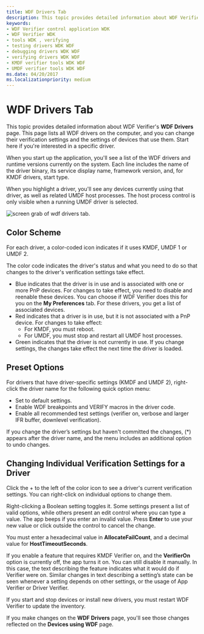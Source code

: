 ```yaml
---
title: WDF Drivers Tab
description: This topic provides detailed information about WDF Verifier's WDF Drivers page.
keywords:
- WDF Verifier control application WDK
- WDF Verifier WDK
- tools WDK , verifying
- testing drivers WDK WDF
- debugging drivers WDK WDF
- verifying drivers WDK WDF
- KMDF verifier tools WDK WDF
- UMDF verifier tools WDK WDF
ms.date: 04/20/2017
ms.localizationpriority: medium
---
```


# WDF Drivers Tab


This topic provides detailed information about WDF Verifier's **WDF Drivers** page. This page lists all WDF drivers on the computer, and you can change their verification settings and the settings of devices that use them. Start here if you're interested in a specific driver.

When you start up the application, you'll see a list of the WDF drivers and runtime versions currently on the system. Each line includes the name of the driver binary, its service display name, framework version, and, for KMDF drivers, start type.

When you highlight a driver, you'll see any devices currently using that driver, as well as related UMDF host processes. The host process control is only visible when a running UMDF driver is selected.

![screen grab of wdf drivers tab.](images/wdfverifier-tab1.png)

## <span id="Color_Scheme"></span><span id="color_scheme"></span><span id="COLOR_SCHEME"></span>Color Scheme


For each driver, a color-coded icon indicates if it uses KMDF, UMDF 1 or UMDF 2.

The color code indicates the driver's status and what you need to do so that changes to the driver's verification settings take effect.

-   Blue indicates that the driver is in use and is associated with one or more PnP devices. For changes to take effect, you need to disable and reenable these devices. You can choose if WDF Verifier does this for you on the **My Preferences** tab. For these drivers, you get a list of associated devices.
-   Red indicates that a driver is in use, but it is not associated with a PnP device. For changes to take effect:
    -   For KMDF, you must reboot.
    -   For UMDF, you must stop and restart all UMDF host processes.
-   Green indicates that the driver is not currently in use. If you change settings, the changes take effect the next time the driver is loaded.

## <span id="Preset_Options"></span><span id="preset_options"></span><span id="PRESET_OPTIONS"></span>Preset Options


For drivers that have driver-specific settings (KMDF and UMDF 2), right-click the driver name for the following quick option menu:

-   Set to default settings.
-   Enable WDF breakpoints and VERIFY macros in the driver code.
-   Enable all recommended test settings (verifier on, verbose and larger IFR buffer, downlevel verification).

If you change the driver’s settings but haven't committed the changes, (\*) appears after the driver name, and the menu includes an additional option to undo changes.

## <span id="Changing_Individual_Verification_Settings_for_a_Driver"></span><span id="changing_individual_verification_settings_for_a_driver"></span><span id="CHANGING_INDIVIDUAL_VERIFICATION_SETTINGS_FOR_A_DRIVER"></span>Changing Individual Verification Settings for a Driver


Click the + to the left of the color icon to see a driver's current verification settings. You can right-click on individual options to change them.

Right-clicking a Boolean setting toggles it. Some settings present a list of valid options, while others present an edit control where you can type a value. The app beeps if you enter an invalid value. Press **Enter** to use your new value or click outside the control to cancel the change.

You must enter a hexadecimal value in **AllocateFailCount**, and a decimal value for **HostTimeoutSeconds**.

If you enable a feature that requires KMDF Verifier on, and the **VerifierOn** option is currently off, the app turns it on. You can still disable it manually. In this case, the text describing the feature indicates what it would do if Verifier were on. Similar changes in text describing a setting’s state can be seen whenever a setting depends on other settings, or the usage of App Verifier or Driver Verifier.

If you start and stop devices or install new drivers, you must restart WDF Verifier to update the inventory.

If you make changes on the **WDF Drivers** page, you'll see those changes reflected on the **Devices using WDF** page.

 

 





